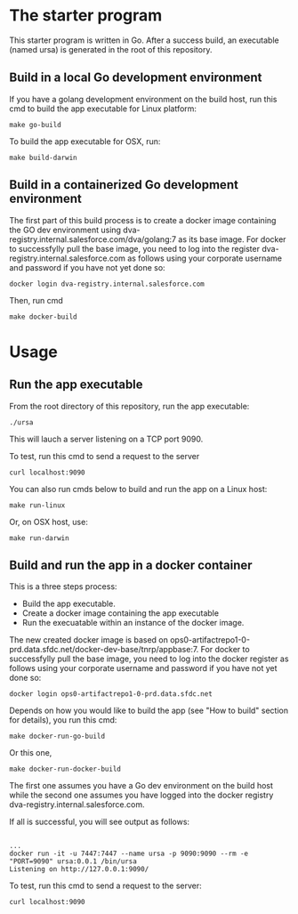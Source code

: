# The starter program

This starter program is written in Go. After a success build, an executable (named ursa) is generated in the root of this repository.

## Build in a local Go development environment 
If you have a golang development environment on the build host, run this cmd to build the app executable for Linux platform:

```
make go-build
```

To build the app executable for OSX, run:

```
make build-darwin
```

## Build in a containerized Go development environment 

The first part of this build process is to create a docker image containing the GO dev environment using dva-registry.internal.salesforce.com/dva/golang:7 as its base image. For docker to successfylly pull the base image, you need to log into the register dva-registry.internal.salesforce.com as follows using your corporate username and password if you have not yet done so:

```
docker login dva-registry.internal.salesforce.com
```

Then, run cmd
```
make docker-build
```

# Usage

## Run the app executable

From the root directory of this repository, run the app executable:

```
./ursa 
```

This will lauch a server listening on a TCP port 9090. 

To test, run this cmd to send a request to the server
```
curl localhost:9090
```

You can also run cmds below to build and run the app on a Linux host:

```
make run-linux
```
Or, on OSX host, use:
```
make run-darwin
```

## Build and run the app in a docker container


This is a three steps process: 
* Build the app executable. 
* Create a docker image containing the app executable 
* Run the execuatable within an instance of the docker image. 

The new created docker image is based on ops0-artifactrepo1-0-prd.data.sfdc.net/docker-dev-base/tnrp/appbase:7. For docker to successfylly pull the base image, you need to log into the docker register as follows using your corporate username and password if you have not yet done so:

```
docker login ops0-artifactrepo1-0-prd.data.sfdc.net
```

Depends on how you would like to build the app (see "How to build" section for details), you run this cmd: 

```
make docker-run-go-build
```
Or this one,

```
make docker-run-docker-build
```
The first one assumes you have a Go dev environment on the build host while the second one assumes you have logged into the docker registry dva-registry.internal.salesforce.com.


If all is successful, you will see output as follows:
```

...
docker run -it -u 7447:7447 --name ursa -p 9090:9090 --rm -e "PORT=9090" ursa:0.0.1 /bin/ursa
Listening on http://127.0.0.1:9090/
```

 To test, run this cmd to send a request to the server:
```
curl localhost:9090
```
